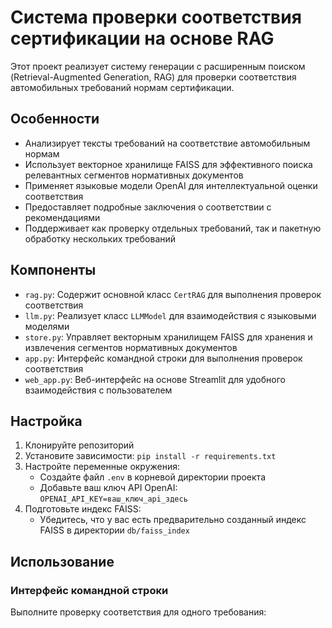# Система проверки соответствия сертификации на основе RAG

Этот проект реализует систему генерации с расширенным поиском (Retrieval-Augmented Generation, RAG) для проверки соответствия автомобильных требований нормам сертификации.

## Особенности

- Анализирует тексты требований на соответствие автомобильным нормам
- Использует векторное хранилище FAISS для эффективного поиска релевантных сегментов нормативных документов
- Применяет языковые модели OpenAI для интеллектуальной оценки соответствия
- Предоставляет подробные заключения о соответствии с рекомендациями
- Поддерживает как проверку отдельных требований, так и пакетную обработку нескольких требований

## Компоненты

- `rag.py`: Содержит основной класс `CertRAG` для выполнения проверок соответствия
- `llm.py`: Реализует класс `LLMModel` для взаимодействия с языковыми моделями
- `store.py`: Управляет векторным хранилищем FAISS для хранения и извлечения сегментов нормативных документов
- `app.py`: Интерфейс командной строки для выполнения проверок соответствия
- `web_app.py`: Веб-интерфейс на основе Streamlit для удобного взаимодействия с пользователем

## Настройка

1. Клонируйте репозиторий
2. Установите зависимости: `pip install -r requirements.txt`
3. Настройте переменные окружения:
   - Создайте файл `.env` в корневой директории проекта
   - Добавьте ваш ключ API OpenAI: `OPENAI_API_KEY=ваш_ключ_api_здесь`
4. Подготовьте индекс FAISS:
   - Убедитесь, что у вас есть предварительно созданный индекс FAISS в директории `db/faiss_index`

## Использование

### Интерфейс командной строки

Выполните проверку соответствия для одного требования:

